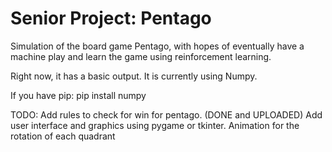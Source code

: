 # Senior Project: Pentago
Simulation of the board game Pentago, with hopes of eventually have a machine play and learn the game using reinforcement learning. 

Right now, it has a basic output. It is currently using Numpy. 

If you have pip:
    pip install numpy

TODO:
  Add rules to check for win for pentago. (DONE and UPLOADED)
  Add user interface and graphics using pygame or tkinter. 
  Animation for the rotation of each quadrant
  
  

